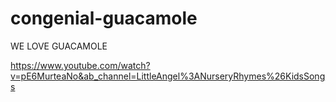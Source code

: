 # congenial-guacamole
WE LOVE GUACAMOLE

https://www.youtube.com/watch?v=pE6MurteaNo&ab_channel=LittleAngel%3ANurseryRhymes%26KidsSongs
